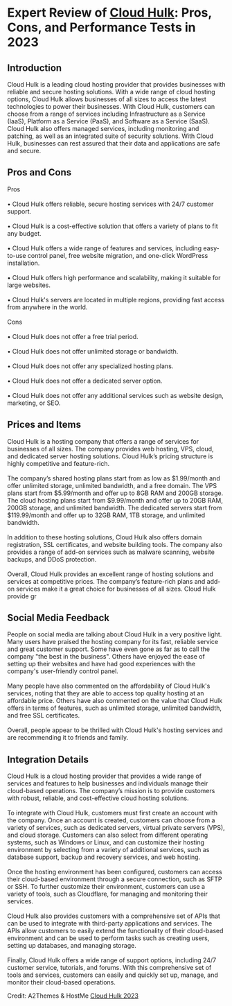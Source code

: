 <h1>Expert Review of <a href="https://a2themes.com/cloud-hulk-reviews">Cloud Hulk</a>: Pros, Cons, and Performance Tests in 2023</h1>
<h2>Introduction</h2>
Cloud Hulk is a leading cloud hosting provider that provides businesses with reliable and secure hosting solutions. With a wide range of cloud hosting options, Cloud Hulk allows businesses of all sizes to access the latest technologies to power their businesses. With Cloud Hulk, customers can choose from a range of services including Infrastructure as a Service (IaaS), Platform as a Service (PaaS), and Software as a Service (SaaS). Cloud Hulk also offers managed services, including monitoring and patching, as well as an integrated suite of security solutions. With Cloud Hulk, businesses can rest assured that their data and applications are safe and secure.
<h2>Pros and Cons</h2>
Pros<br><br>• Cloud Hulk offers reliable, secure hosting services with 24/7 customer support.<br><br>• Cloud Hulk is a cost-effective solution that offers a variety of plans to fit any budget.<br><br>• Cloud Hulk offers a wide range of features and services, including easy-to-use control panel, free website migration, and one-click WordPress installation.<br><br>• Cloud Hulk offers high performance and scalability, making it suitable for large websites.<br><br>• Cloud Hulk's servers are located in multiple regions, providing fast access from anywhere in the world.<br><br>Cons<br><br>• Cloud Hulk does not offer a free trial period.<br><br>• Cloud Hulk does not offer unlimited storage or bandwidth.<br><br>• Cloud Hulk does not offer any specialized hosting plans.<br><br>• Cloud Hulk does not offer a dedicated server option.<br><br>• Cloud Hulk does not offer any additional services such as website design, marketing, or SEO.
<h2>Prices and Items</h2>
Cloud Hulk is a hosting company that offers a range of services for businesses of all sizes. The company provides web hosting, VPS, cloud, and dedicated server hosting solutions. Cloud Hulk’s pricing structure is highly competitive and feature-rich. <br><br>The company’s shared hosting plans start from as low as $1.99/month and offer unlimited storage, unlimited bandwidth, and a free domain. The VPS plans start from $5.99/month and offer up to 8GB RAM and 200GB storage. The cloud hosting plans start from $9.99/month and offer up to 20GB RAM, 200GB storage, and unlimited bandwidth. The dedicated servers start from $119.99/month and offer up to 32GB RAM, 1TB storage, and unlimited bandwidth. <br><br>In addition to these hosting solutions, Cloud Hulk also offers domain registration, SSL certificates, and website building tools. The company also provides a range of add-on services such as malware scanning, website backups, and DDoS protection. <br><br>Overall, Cloud Hulk provides an excellent range of hosting solutions and services at competitive prices. The company’s feature-rich plans and add-on services make it a great choice for businesses of all sizes. Cloud Hulk provide gr
<h2>Social Media Feedback</h2>
People on social media are talking about Cloud Hulk in a very positive light. Many users have praised the hosting company for its fast, reliable service and great customer support. Some have even gone as far as to call the company "the best in the business". Others have enjoyed the ease of setting up their websites and have had good experiences with the company's user-friendly control panel.<br><br>Many people have also commented on the affordability of Cloud Hulk's services, noting that they are able to access top quality hosting at an affordable price. Others have also commented on the value that Cloud Hulk offers in terms of features, such as unlimited storage, unlimited bandwidth, and free SSL certificates.<br><br>Overall, people appear to be thrilled with Cloud Hulk's hosting services and are recommending it to friends and family.
<h2>Integration Details</h2>
Cloud Hulk is a cloud hosting provider that provides a wide range of services and features to help businesses and individuals manage their cloud-based operations. The company’s mission is to provide customers with robust, reliable, and cost-effective cloud hosting solutions.<br><br>To integrate with Cloud Hulk, customers must first create an account with the company. Once an account is created, customers can choose from a variety of services, such as dedicated servers, virtual private servers (VPS), and cloud storage. Customers can also select from different operating systems, such as Windows or Linux, and can customize their hosting environment by selecting from a variety of additional services, such as database support, backup and recovery services, and web hosting.<br><br>Once the hosting environment has been configured, customers can access their cloud-based environment through a secure connection, such as SFTP or SSH. To further customize their environment, customers can use a variety of tools, such as Cloudflare, for managing and monitoring their services.<br><br>Cloud Hulk also provides customers with a comprehensive set of APIs that can be used to integrate with third-party applications and services. The APIs allow customers to easily extend the functionality of their cloud-based environment and can be used to perform tasks such as creating users, setting up databases, and managing storage.<br><br>Finally, Cloud Hulk offers a wide range of support options, including 24/7 customer service, tutorials, and forums. With this comprehensive set of tools and services, customers can easily and quickly set up, manage, and monitor their cloud-based operations.
<p>Credit: A2Themes & HostMe <a href="https://a2themes.com/cloud-hulk-reviews">Cloud Hulk 2023</a></p>